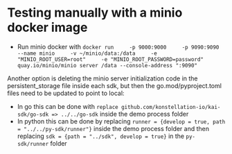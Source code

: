 # Testing manually with a minio docker image

- Run minio docker with `docker run     -p 9000:9000     -p 9090:9090     --name minio     -v ~/minio/data:/data     -e "MINIO_ROOT_USER=root"     -e "MINIO_ROOT_PASSWORD=password"     quay.io/minio/minio server /data --console-address ":9090"`

Another option is deleting the minio server initialization code in the persistent_storage file inside each sdk, but then the go.mod/pyproject.toml files need to be updated to point to local:
- In go this can be done with `replace github.com/konstellation-io/kai-sdk/go-sdk => ../../go-sdk` inside the demo process folder
- In python this can be done by replacing `runner = {develop = true, path = "../../py-sdk/runner"}` inside the demo process folder and then replacing `sdk = {path = "../sdk", develop = true}` in the `py-sdk/runner` folder